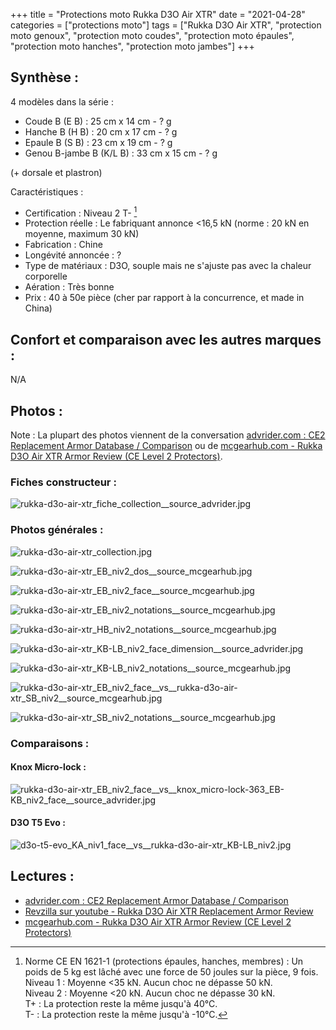 +++
title = "Protections moto Rukka D3O Air XTR"
date = "2021-04-28"
categories = ["protections moto"]
tags = ["Rukka D3O Air XTR", "protection moto genoux", "protection moto coudes", "protection moto épaules", "protection moto hanches", "protection moto jambes"]
+++

Synthèse :
----------

4 modèles dans la série :

- Coude B (E B) : 25 cm x 14 cm - ? g
- Hanche B (H B) : 20 cm x 17 cm - ? g
- Epaule B (S B) : 23 cm x 19 cm - ? g
- Genou B-jambe B (K/L B) : 33 cm x 15 cm - ? g

(+ dorsale et plastron)

Caractéristiques :

- Certification : Niveau 2 T- [^1]
- Protection réelle : Le fabriquant annonce <16,5 kN (norme : 20 kN en moyenne, maximum 30 kN)
- Fabrication : Chine
- Longévité annoncée : ?
- Type de matériaux : D3O, souple mais ne s'ajuste pas avec la chaleur corporelle
- Aération : Très bonne
- Prix : 40 à 50e pièce (cher par rapport à la concurrence, et made in China)


Confort et comparaison avec les autres marques : 
------------------------------------------------

N/A

Photos :
--------

Note : La plupart des photos viennent de la conversation [advrider.com : CE2 Replacement Armor Database / Comparison](https://advrider.com/f/threads/ce2-replacement-armor-database-comparison.1466522/) ou de [mcgearhub.com - Rukka D3O Air XTR Armor Review (CE Level 2 Protectors)](https://www.mcgearhub.com/motorcycle-armor/rukka-d3o-air-xtr-armor-review-ce-level-2-protectors/).


### Fiches constructeur :

![rukka-d3o-air-xtr_fiche_collection__source_advrider.jpg](/images/protectionsmoto/rukka-d3o-air-xtr_fiche_collection__source_advrider.jpg)

### Photos générales :

![rukka-d3o-air-xtr_collection.jpg](/images/protectionsmoto/rukka-d3o-air-xtr_collection.jpg)

![rukka-d3o-air-xtr_EB_niv2_dos__source_mcgearhub.jpg](/images/protectionsmoto/rukka-d3o-air-xtr_EB_niv2_dos__source_mcgearhub.jpg)

![rukka-d3o-air-xtr_EB_niv2_face__source_mcgearhub.jpg](/images/protectionsmoto/rukka-d3o-air-xtr_EB_niv2_face__source_mcgearhub.jpg)

![rukka-d3o-air-xtr_EB_niv2_notations__source_mcgearhub.jpg](/images/protectionsmoto/rukka-d3o-air-xtr_EB_niv2_notations__source_mcgearhub.jpg)

![rukka-d3o-air-xtr_HB_niv2_notations__source_mcgearhub.jpg](/images/protectionsmoto/rukka-d3o-air-xtr_HB_niv2_notations__source_mcgearhub.jpg)

![rukka-d3o-air-xtr_KB-LB_niv2_face_dimension__source_advrider.jpg](/images/protectionsmoto/rukka-d3o-air-xtr_KB-LB_niv2_face_dimension__source_advrider.jpg)

![rukka-d3o-air-xtr_KB-LB_niv2_notations__source_mcgearhub.jpg](/images/protectionsmoto/rukka-d3o-air-xtr_KB-LB_niv2_notations__source_mcgearhub.jpg)

![rukka-d3o-air-xtr_EB_niv2_face__vs__rukka-d3o-air-xtr_SB_niv2__source_mcgearhub.jpg](/images/protectionsmoto/rukka-d3o-air-xtr_EB_niv2_face__vs__rukka-d3o-air-xtr_SB_niv2__source_mcgearhub.jpg)

![rukka-d3o-air-xtr_SB_niv2_notations__source_mcgearhub.jpg](/images/protectionsmoto/rukka-d3o-air-xtr_SB_niv2_notations__source_mcgearhub.jpg)



### Comparaisons :

#### Knox Micro-lock :

![rukka-d3o-air-xtr_EB_niv2_face__vs__knox_micro-lock-363_EB-KB_niv2_face__source_advrider.jpg](/images/protectionsmoto/rukka-d3o-air-xtr_EB_niv2_face__vs__knox_micro-lock-363_EB-KB_niv2_face__source_advrider.jpg)


#### D3O T5 Evo :

![d3o-t5-evo_KA_niv1_face__vs__rukka-d3o-air-xtr_KB-LB_niv2.jpg](/images/protectionsmoto/d3o-t5-evo_KA_niv1_face__vs__rukka-d3o-air-xtr_KB-LB_niv2.jpg)



Lectures :
----------

- [advrider.com : CE2 Replacement Armor Database / Comparison](https://advrider.com/f/threads/ce2-replacement-armor-database-comparison.1466522/)
- [Revzilla sur youtube - Rukka D3O Air XTR Replacement Armor Review](https://www.youtube.com/watch?v=UOx3L0t3X0M)
- [mcgearhub.com - Rukka D3O Air XTR Armor Review (CE Level 2 Protectors)](https://www.mcgearhub.com/motorcycle-armor/rukka-d3o-air-xtr-armor-review-ce-level-2-protectors/)


[^1]: Norme CE EN 1621-1 (protections épaules, hanches, membres) : Un poids de 5 kg est lâché avec une force de 50 joules sur la pièce, 9 fois.<br />
Niveau 1 : Moyenne <35 kN. Aucun choc ne dépasse 50 kN.<br />
Niveau 2 : Moyenne <20 kN. Aucun choc ne dépasse 30 kN.<br />
T+ : La protection reste la même jusqu'à 40°C.<br />
T- : La protection reste la même jusqu'à -10°C.